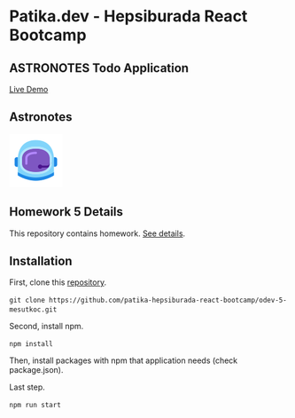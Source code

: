 # Patika.dev - Hepsiburada React Bootcamp

## ASTRONOTES Todo Application

[Live Demo]()

## Astronotes

![Astronotes](https://raw.githubusercontent.com/patika-hepsiburada-react-bootcamp/odev-5-mesutkoc/master/public/favicon.ico)

## Homework 5 Details

This repository contains homework. [See details](https://github.com/patika-hepsiburada-react-bootcamp/odevler/tree/main/odev5).

## Installation

First, clone this [repository](https://github.com/patika-hepsiburada-react-bootcamp/odev-5-mesutkoc.git).

`git clone https://github.com/patika-hepsiburada-react-bootcamp/odev-5-mesutkoc.git`

Second, install npm.

`npm install`

Then, install packages with npm that application needs (check package.json).

Last step.

`npm run start`
